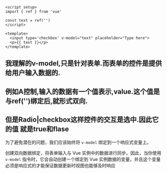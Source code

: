 ```
<script setup>
import { ref } from 'vue'

const text = ref('')
</script>

<template>
  <input type='checkbox' v-model="text" placeholder="Type here">
  <p>{{ text }}</p>
</template>
```

##  我理解的v-model,只是针对表单.而表单的控件是提供给用户输入数据的.

## 例如A控制,输入的数据有一个值表示,value.这个值是与ref('')绑定后,就形式双向.

## 但是Radio|checkbox这样控件的交互是选中.因此它的值 就是true和flase





为了避免潜在的问题，我们应该始终将 `v-model` 绑定到一个响应式变量上。



创建双向数据绑定，将表单输入与 Vue 实例中的数据进行同步。因此，当你使用 `v-model` 指令时，它会自动创建一个绑定到 Vue 实例数据的变量，并且这个变量必须是响应式的才能保证数据更新时视图也能够及时响应

